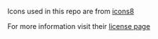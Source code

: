 Icons used in this repo are from [icons8](https://icons8.com)

For more information visit their [license page](https://icons8.com/license)
